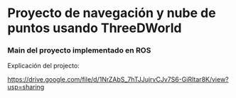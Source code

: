 # Proyecto de navegación y nube de puntos usando ThreeDWorld

### Main del proyecto implementado en ROS

Explicación del projecto:

https://drive.google.com/file/d/1NrZAbS_7hTJJujrvCJv7S6-GiRItar8K/view?usp=sharing
